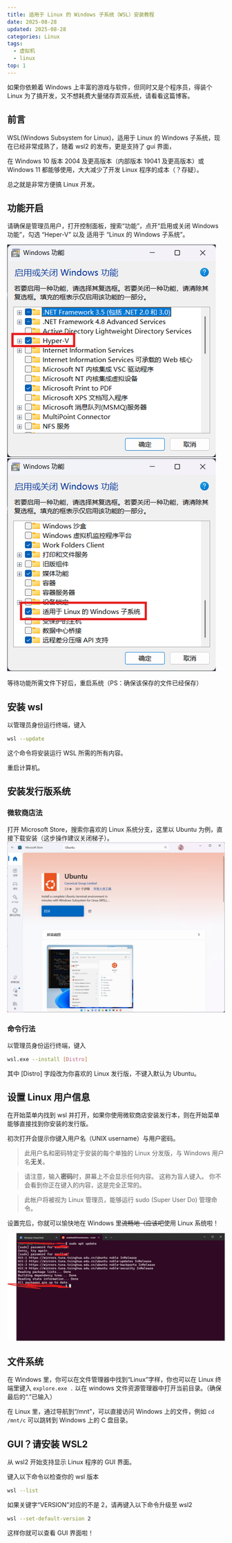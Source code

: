 ```yaml
---
title: 适用于 Linux 的 Windows 子系统（WSL）安装教程
date: 2025-08-28
updated: 2025-08-28
categories: Linux
tags:
  - 虚拟机
  - linux
top: 1
---
```


如果你依赖着 Windows 上丰富的游戏与软件，但同时又是个程序员，得装个 Linux 为了搞开发，又不想耗费大量储存弄双系统，请看看这篇博客。

<!-- more -->

## 前言

WSL(Windows Subsystem for Linux)，适用于 Linux 的 Windows 子系统，现在已经非常成熟了，随着 wsl2 的发布，更是支持了 gui 界面，

在 Windows 10 版本 2004 及更高版本（内部版本 19041 及更高版本）或 Windows 11 都能够使用，大大减少了开发 Linux 程序的成本（？存疑）。

总之就是非常方便搞 Linux 开发。

## 功能开启

请确保是管理员用户，打开控制面板，搜索“功能”，点开“启用或关闭 Windows 功能”，勾选 “Heper-V” 以及 适用于 “Linux 的 Windows 子系统”。

![](./1.png)
![](./2.png)

等待功能所需文件下好后，重启系统（PS：确保该保存的文件已经保存）

## 安装 wsl

以管理员身份运行终端，键入
```sh
wsl --update
```
这个命令将安装运行 WSL 所需的所有内容。

重启计算机。

## 安装发行版系统

### 微软商店法

打开 Microsoft Store，搜索你喜欢的 Linux 系统分支，这里以 Ubuntu 为例，直接下载安装（这步操作建议关闭梯子）。
![](./3.png)

### 命令行法

以管理员身份运行终端，键入
```sh
wsl.exe --install [Distro]
```
其中 [Distro] 字段改为你喜欢的 Linux 发行版，不键入默认为 Ubuntu。

## 设置 Linux 用户信息

在开始菜单内找到 wsl 并打开，如果你使用微软商店安装发行本，则在开始菜单能够直接找到你安装的发行版。

初次打开会提示你键入用户名（UNIX username）与用户密码。

>此用户名和密码特定于安装的每个单独的 Linux 分发版，与 Windows 用户名**无关**。

> 请注意，输入**密码**时，屏幕上不会显示任何内容。 这称为盲人键入。 你不会看到你正在键入的内容，这是完全正常的。

> 此帐户将被视为 Linux 管理员，能够运行 sudo (Super User Do) 管理命令。

设置完后，你就可以愉快地在 Windows 里~~流畅地（应该吧~~使用 Linux 系统啦！

![](./4.png)

## 文件系统

在 Windows 里，你可以在文件管理器中找到“Linux”字样，你也可以在 Linux 终端里键入 `explore.exe .` 以在 windows 文件资源管理器中打开当前目录。（确保最后的“.”已输入）

在 Linux 里，通过导航到“/mnt”，可以直接访问 Windows 上的文件，例如 `cd /mnt/c` 可以跳转到 Windows 上的 C 盘目录。

## GUI？请安装 WSL2

从 wsl2 开始支持显示 Linux 程序的 GUI 界面。

键入以下命令以检查你的 wsl 版本
```sh
wsl --list
```
如果关键字“VERSION”对应的不是 2，请再键入以下命令升级至 wsl2
```sh
wsl --set-default-version 2
```
这样你就可以查看 GUI 界面啦！